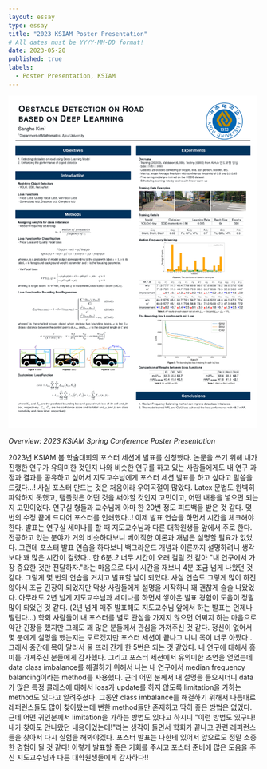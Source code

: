 ```yaml
---
layout: essay
type: essay
title: "2023 KSIAM Poster Presentation"
# All dates must be YYYY-MM-DD format!
date: 2023-05-20
published: true
labels:
  - Poster Presentation, KSIAM
---
```


<img width="500px" class="rounded float-start pe-4" src="../img/feeds/ksiam_poster.png">

*Overview: 2023 KSIAM Spring Conference Poster Presentation*  

2023년 KSIAM 봄 학술대회의 포스터 세션에 발표를 신청했다. 논문을 쓰기 위해 내가 진행한 연구가 유의미한 것인지 나와 비슷한 연구를 하고 있는 사람들에게도 내 연구 과정과 결과를 공유하고 싶어서 지도교수님에게 포스터 세션 발표를 하고 싶다고 말씀을 드렸다...!
사실 포스터 만드는 것은 처음이라 우여곡절이 많았다. Latex 문법도 완벽히 파악하지 못했고, 탬플릿은 어떤 것을 써야할 것인지 고민이고, 어떤 내용을 넣으면 되는지 고민이었다. 연구실 형들과 교수님께 아마 한 20번 정도 피드백을 받은 것 같다.
몇 번의 수정 끝에 드디어 포스터를 인쇄했다..! 이제 발표 연습을 하면서 시간을 체크해야한다. 발표는 연구실 세미나를 할 때 지도교수님과 다른 대학원생들 앞에서 주로 한다. 전공하고 있는 분야가 거의 비슷하다보니 베이직한 이론과 개념은 설명할 필요가 없었다.
그런데 포스터 발표 연습을 하다보니 백그라운드 개념과 이론까지 설명하려니 생각보다 꽤 많은 시간이 걸렸다.. 한 6분..?
너무 시간이 오래 걸릴 것 같아 "내 연구에서 가장 중요한 것만 전달하자."라는 마음으로 다시 시간을 재보니 4분 조금 넘게 나왔던 것 같다. 그렇게 몇 번의 연습을 거치고 발표할 날이 되었다.
사실 연습도 그렇게 많이 하진 않아서 조금 긴장이 되었지만 막상 사람들에게 설명을 시작하니 꽤 괜찮게 술술 나왔었다. 아무래도 2년 넘게 지도교수님과 세미나를 하면서 쌓아온 발표 경험이 도움이 정말 많이 되었던 것 같다. (2년 넘게 매주 발표해도 지도교수님 앞에서 하는 발표는 언제나 떨린다...)
학회 사람들이 내 포스터를 별로 관심을 가지지 않으면 어쩌지 하는 마음으로 약간 긴장을 했지만 그래도 꽤 많은 분들께서 관심을 가져주신 것 같다. 정신이 없어서 몇 분에게 설명을 했는지는 모르겠지만 포스터 세션이 끝나고 나니 목이 너무 아팠다..
그래서 중간에 목이 말라서 물 뜨러 간게 한 5번은 되는 것 같았다. 내 연구에 대해서 흥미를 가져주신 분들에게 감사했다. 그리고 포스터 세션에서 유의미한 조언을 얻었는데 data class imbalance를 해결하기 위해서 나는 내 연구에서 median frequency balancing이라는 method를 사용했다.
근데 어떤 분께서 내 설명을 들으시더니 data가 많은 특정 클래스에 대해서 loss가 update를 하지 않도록 limitation을 가하는 method도 있다고 알려주셨다. 그동안 class imbalance를 해결하기 위해서 나름대로 레퍼런스들도 많이 찾아봤는데 뻔한 method들만 존재하고 딱히 좋은 방법은 없었다.
근데 어떤 귀인분께서 limitation을 가하는 방법도 있다고 하시니 "이런 방법도 있구나! 내가 찾아도 안나왔던 내용이었는데!"라는 생각이 들면서 학회가 끝나고 관련 레퍼런스들을 찾아서 다시 실험을 해봐야겠다.
포스터 발표는 나한테 있어서 앞으로도 정말 소중한 경험이 될 것 같다! 이렇게 발표할 좋은 기회를 주시고 포스터 준비에 많은 도움을 주신 지도교수님과 다른 대학원생들에게 감사하다!!
